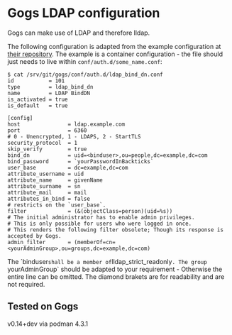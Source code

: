 # Gogs LDAP configuration

Gogs can make use of LDAP and therefore lldap.

The following configuration is adapted from the example configuration at [their repository](https://github.com/thchha/lldap/new/main/example_configs).
The example is a container configuration - the file should just needs to live within `conf/auth.d/some_name.conf`:

```
$ cat /srv/git/gogs/conf/auth.d/ldap_bind_dn.conf
id           = 101
type         = ldap_bind_dn
name         = LDAP BindDN
is_activated = true
is_default   = true

[config]
host               = ldap.example.com
port               = 6360
# 0 - Unencrypted, 1 - LDAPS, 2 - StartTLS
security_protocol  = 1
skip_verify        = true
bind_dn            = uid=<binduser>,ou=people,dc=example,dc=com
bind_password      = `yourPasswordInBackticks`
user_base          = dc=example,dc=com
attribute_username = uid
attribute_name     = givenName
attribute_surname  = sn
attribute_mail     = mail
attributes_in_bind = false
# restricts on the `user_base`.
filter             = (&(objectClass=person)(uid=%s))
# The initial administrator has to enable admin privileges.
# This is only possible for users who were logged in once.
# This renders the following filter obsolete; Though its response is accepted by Gogs.
admin_filter       = (memberOf=cn=<yourAdminGroup>,ou=groups,dc=example,dc=com)
```

The ´binduser` shall be a member of `lldap_strict_readonly`.
The group `yourAdminGroup` should be adapted to your requirement - Otherwise the entire line can be omitted.
The diamond brakets are for readability and are not required.

## Tested on Gogs

v0.14+dev via podman 4.3.1
